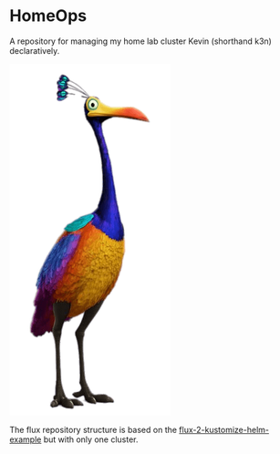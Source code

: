 # HomeOps

A repository for managing my home lab cluster Kevin (shorthand k3n) declaratively.

![Kevin from Up!](img/kevin.png "Kevin")

The flux repository structure is based on the [flux-2-kustomize-helm-example](https://github.com/fluxcd/flux2-kustomize-helm-example) but with only one cluster.